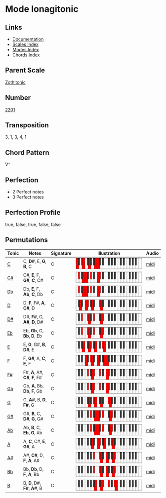 # Mode Ionagitonic

## Links

- [Documentation](README.md)
- [Scales Index](Scales.md)
- [Modes Index](Modes.md)
- [Chords Index](Chords.md)

## Parent Scale

[Zothitonic](ScaleZothitonic.md)

## Number

[2201](https://ianring.com/musictheory/scales/2201)

## Transposition

3, 1, 3, 4, 1

## Chord Pattern

V⁺

## Perfection

- 2 Perfect notes
- 3 Perfect notes

## Perfection Profile

true, false, true, false, false

## Permutations

| Tonic | Notes | Signature | Illustration | Audio |
|-------|-------|-----------|--------------|-------|
| [C](ModeCNaturalIonagitonic.md) | C, **D#**, E, **G**, **B**, C | C | ![CNaturalIonagitonic](ModeCNaturalIonagitonic.png) | [midi](https://github.com/edipermadi/music/blob/main/docs/ModeCNaturalIonagitonic.mid?raw=true) |
| [C#](ModeCSharpIonagitonic.md) | C#, **E**, F, **G#**, **C**, C# | C | ![CSharpIonagitonic](ModeCSharpIonagitonic.png) | [midi](https://github.com/edipermadi/music/blob/main/docs/ModeCSharpIonagitonic.mid?raw=true) |
| [Db](ModeDFlatIonagitonic.md) | Db, **E**, F, **Ab**, **C**, Db | C | ![DFlatIonagitonic](ModeDFlatIonagitonic.png) | [midi](https://github.com/edipermadi/music/blob/main/docs/ModeDFlatIonagitonic.mid?raw=true) |
| [D](ModeDNaturalIonagitonic.md) | D, **F**, F#, **A**, **C#**, D | C | ![DNaturalIonagitonic](ModeDNaturalIonagitonic.png) | [midi](https://github.com/edipermadi/music/blob/main/docs/ModeDNaturalIonagitonic.mid?raw=true) |
| [D#](ModeDSharpIonagitonic.md) | D#, **F#**, G, **A#**, **D**, D# | C | ![DSharpIonagitonic](ModeDSharpIonagitonic.png) | [midi](https://github.com/edipermadi/music/blob/main/docs/ModeDSharpIonagitonic.mid?raw=true) |
| [Eb](ModeEFlatIonagitonic.md) | Eb, **Gb**, G, **Bb**, **D**, Eb | C | ![EFlatIonagitonic](ModeEFlatIonagitonic.png) | [midi](https://github.com/edipermadi/music/blob/main/docs/ModeEFlatIonagitonic.mid?raw=true) |
| [E](ModeENaturalIonagitonic.md) | E, **G**, G#, **B**, **D#**, E | C | ![ENaturalIonagitonic](ModeENaturalIonagitonic.png) | [midi](https://github.com/edipermadi/music/blob/main/docs/ModeENaturalIonagitonic.mid?raw=true) |
| [F](ModeFNaturalIonagitonic.md) | F, **G#**, A, **C**, **E**, F | C | ![FNaturalIonagitonic](ModeFNaturalIonagitonic.png) | [midi](https://github.com/edipermadi/music/blob/main/docs/ModeFNaturalIonagitonic.mid?raw=true) |
| [F#](ModeFSharpIonagitonic.md) | F#, **A**, A#, **C#**, **F**, F# | C | ![FSharpIonagitonic](ModeFSharpIonagitonic.png) | [midi](https://github.com/edipermadi/music/blob/main/docs/ModeFSharpIonagitonic.mid?raw=true) |
| [Gb](ModeGFlatIonagitonic.md) | Gb, **A**, Bb, **Db**, **F**, Gb | C | ![GFlatIonagitonic](ModeGFlatIonagitonic.png) | [midi](https://github.com/edipermadi/music/blob/main/docs/ModeGFlatIonagitonic.mid?raw=true) |
| [G](ModeGNaturalIonagitonic.md) | G, **A#**, B, **D**, **F#**, G | C | ![GNaturalIonagitonic](ModeGNaturalIonagitonic.png) | [midi](https://github.com/edipermadi/music/blob/main/docs/ModeGNaturalIonagitonic.mid?raw=true) |
| [G#](ModeGSharpIonagitonic.md) | G#, **B**, C, **D#**, **G**, G# | C | ![GSharpIonagitonic](ModeGSharpIonagitonic.png) | [midi](https://github.com/edipermadi/music/blob/main/docs/ModeGSharpIonagitonic.mid?raw=true) |
| [Ab](ModeAFlatIonagitonic.md) | Ab, **B**, C, **Eb**, **G**, Ab | C | ![AFlatIonagitonic](ModeAFlatIonagitonic.png) | [midi](https://github.com/edipermadi/music/blob/main/docs/ModeAFlatIonagitonic.mid?raw=true) |
| [A](ModeANaturalIonagitonic.md) | A, **C**, C#, **E**, **G#**, A | C | ![ANaturalIonagitonic](ModeANaturalIonagitonic.png) | [midi](https://github.com/edipermadi/music/blob/main/docs/ModeANaturalIonagitonic.mid?raw=true) |
| [A#](ModeASharpIonagitonic.md) | A#, **C#**, D, **F**, **A**, A# | C | ![ASharpIonagitonic](ModeASharpIonagitonic.png) | [midi](https://github.com/edipermadi/music/blob/main/docs/ModeASharpIonagitonic.mid?raw=true) |
| [Bb](ModeBFlatIonagitonic.md) | Bb, **Db**, D, **F**, **A**, Bb | C | ![BFlatIonagitonic](ModeBFlatIonagitonic.png) | [midi](https://github.com/edipermadi/music/blob/main/docs/ModeBFlatIonagitonic.mid?raw=true) |
| [B](ModeBNaturalIonagitonic.md) | B, **D**, D#, **F#**, **A#**, B | C | ![BNaturalIonagitonic](ModeBNaturalIonagitonic.png) | [midi](https://github.com/edipermadi/music/blob/main/docs/ModeBNaturalIonagitonic.mid?raw=true) |
